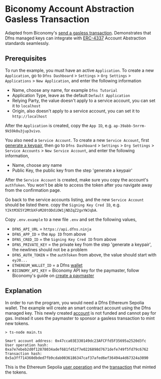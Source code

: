 # Biconomy Account Abstraction Gasless Transaction

Adapted from Biconomy's [send a gasless transaction](https://docs.biconomy.io/tutorials/sendGasless). Demonstrates that Dfns managed keys can integrate with [ERC-4337](https://eips.ethereum.org/EIPS/eip-4337) Account Abstraction standards seamlessly.

## Prerequisites

To run the example, you must have an active `Application`. To create a new `Application`, go to `Dfns Dashboard` > `Settings` > `Org Settings` > `Applications` > `New Application`, and enter the following information

- Name, choose any name, for example `Dfns Tutorial`
- Application Type, leave as the default `Default Application`
- Relying Party, the value doesn't apply to a service account, you can set it to `localhost`
- Origin, also doesn't apply to a service account, you can set it to `http://localhost`

After the `Application` is created, copy the `App ID`, e.g. `ap-39abb-5nrrm-9k59k0u3jup3vivo`.

You also need a `Service Account`. To create a new `Service Account`, first [generate a keypair](https://docs.dfns.co/dfns-docs/advanced-topics/authentication/credentials/generate-a-key-pair), then go to `Dfns Dashboard` > `Settings` > `Org Settings` > `Service Accounts` > `New Service Account`, and enter the following information,

- Name, choose any name
- Public Key, the public key from the step 'generate a keypair'

After the `Service Account` is created, make sure you copy the account's `authToken`. You won't be able to access the token after you navigate away from the confirmation page.

Go back to the service accounts listing, and the new `Service Account` should be listed there. copy the `Signing Key Cred ID`, e.g. `Y2ktM3E5Y2MtbXFoM20tODdiOW1jNDZqZ2gxYWJqbA`.

Copy `.env.example` to a new file `.env` and set the following values,

- `DFNS_API_URL` = `https://api.dfns.ninja`
- `DFNS_APP_ID` = the `App ID` from above
- `DFNS_CRED_ID` = the `Signing Key Cred ID` from above
- `DFNS_PRIVATE_KEY` = the private key from the step 'generate a keypair', the newlines should not be a problem
- `DFNS_AUTH_TOKEN` = the `authToken` from above, the value should start with `eyJ0...`
- `ETHEREUM_WALLET_ID` = a Dfns [wallet](https://docs.dfns.co/dfns-docs/api-docs/beta-wallets-api-and-nfts/create-wallet)
- `BICONOMY_API_KEY` = Biconomy API key for the paymaster, follow Biconomy's guide on [create a paymaster](https://docs.biconomy.io/dashboard/paymaster)

## Explanation

In order to run the program, you would need a Dfns Ethereum Sepolia wallet. The example will create an smart contract account using the Dfns managed key. This newly created [account](https://sepolia.etherscan.io/address/0x47cca03E330149dc23AFCFfd5F35695a2520d3fc) is not funded and cannot pay for gas. Instead it uses the paymaster to sponsor a gasless transaction to mint new tokens.

```shell
> ts-node main.ts

Smart account address: 0x47cca03E330149dc23AFCFfd5F35695a2520d3fc
User operation hash: 0xa7e7ebeb2d0f12878034adef681f452f7e0226898d7671defe749f5fd79c6762
Transaction hash: 0x5a3ff714360dbded7fb9cdab0036186347caf37afed6ef36494a4d67324a3090
```

This is the Ethereum Sepolia [user operation](https://jiffyscan.xyz/userOpHash/0xa7e7ebeb2d0f12878034adef681f452f7e0226898d7671defe749f5fd79c6762?network=sepolia) and the [transaction](https://sepolia.etherscan.io/tx/0x5a3ff714360dbded7fb9cdab0036186347caf37afed6ef36494a4d67324a3090) that minted the tokens.
